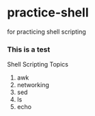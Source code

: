 # practice-shell
for practicing shell scripting

### This is a test
Shell Scripting Topics
1. awk
2. networking
3. sed
4. ls
5. echo
